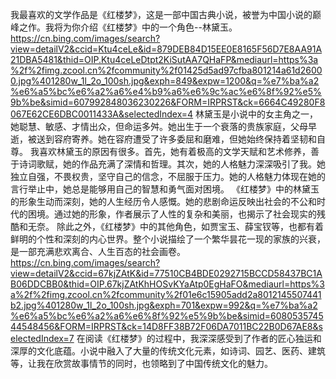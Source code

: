 我最喜欢的文学作品是《红楼梦》，这是一部中国古典小说，被誉为中国小说的巅峰之作。我将为你介绍《红楼梦》中的一个角色--林黛玉。
https://cn.bing.com/images/search?view=detailV2&ccid=Ktu4ceLe&id=879DEB84D15EE0E8165F56D7E8AA91A21DBA5481&thid=OIP.Ktu4ceLeDtpt2KiSutAA7QHaFP&mediaurl=https%3a%2f%2fimg.zcool.cn%2fcommunity%2f01425d5ad97cfba801214a61d26000.jpg%401280w_1l_2o_100sh.jpg&exph=849&expw=1200&q=%e7%ba%a2%e6%a5%bc%e6%a2%a6%e4%b9%a6%e6%9c%ac%e6%8f%92%e5%9b%be&simid=607992848036230226&FORM=IRPRST&ck=6664C49280F8067E62CE6DBC0011433A&selectedIndex=4
林黛玉是小说中的女主角之一，她聪慧、敏感、才情出众，但命运多舛。她出生于一个衰落的贵族家庭，父母早逝，被送到容府寄养。她在容府遭受了许多委屈和磨难，但她始终保持着坚韧和自尊。
我喜欢林黛玉的原因有很多。首先，她有着极高的文学天赋和艺术修养，善于诗词歌赋，她的作品充满了深情和哲理。其次，她的人格魅力深深吸引了我。她独立自强，不畏权贵，坚守自己的信念，不屈服于压力。她的人格魅力体现在她的言行举止中，她总是能够用自己的智慧和勇气面对困境。
《红楼梦》中的林黛玉的形象生动而深刻，她的人生经历令人感慨。她的悲剧命运反映出社会的不公和时代的困境。通过她的形象，作者展示了人性的复杂和美丽，也揭示了社会现实的残酷和无奈。
除此之外，《红楼梦》中的其他角色，如贾宝玉、薛宝钗等，也都有着鲜明的个性和深刻的内心世界。整个小说描绘了一个繁华昙花一现的家族的兴衰，是一部充满悲欢离合、人生百态的社会画卷。
https://cn.bing.com/images/search?view=detailV2&ccid=67kjZAtK&id=77510CB4BDE0292715BCCD58437BC1AB06DDCBB0&thid=OIP.67kjZAtKhHOSvKYaAtp0EgHaFO&mediaurl=https%3a%2f%2fimg.zcool.cn%2fcommunity%2f01e6c15905add2a8012145507441b2.jpg%401280w_1l_2o_100sh.jpg&exph=701&expw=992&q=%e7%ba%a2%e6%a5%bc%e6%a2%a6%e6%8f%92%e5%9b%be&simid=608053574544548456&FORM=IRPRST&ck=14D8FF38B72F06DA7011BC22B0D67AE8&selectedIndex=7
在阅读《红楼梦》的过程中，我深深感受到了作者的匠心独运和深厚的文化底蕴。小说中融入了大量的传统文化元素，如诗词、园艺、医药、建筑等，让我在欣赏故事情节的同时，也领略到了中国传统文化的魅力。


